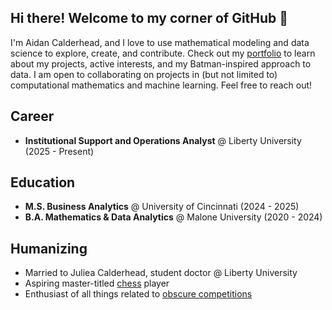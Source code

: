 ## Hi there! Welcome to my corner of GitHub 👋

I'm Aidan Calderhead, and I love to use mathematical modeling and data science to explore, create, and contribute. Check out my [portfolio](https://acalderhead.github.com) to learn about my projects, active interests, and my Batman-inspired approach to data. I am open to collaborating on projects in (but not limited to) computational mathematics and machine learning. Feel free to reach out!

## Career

- **Institutional Support and Operations Analyst** @ Liberty University (2025 - Present)

## Education

- **M.S. Business Analytics** @ University of Cincinnati (2024 - 2025)
- **B.A. Mathematics & Data Analytics** @ Malone University (2020 - 2024)

## Humanizing

- Married to Juliea Calderhead, student doctor @ Liberty University
- Aspiring master-titled [chess](https://www.chess.com/member/gonzonium) player
- Enthusiast of all things related to [obscure competitions](https://www.espnwwos.com/events/competitive-sports/espn8-the-ocho/)
